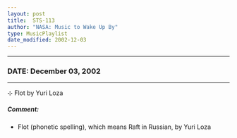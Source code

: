 ```yaml
---
layout: post
title:  STS-113
author: "NASA: Music to Wake Up By"
type: MusicPlaylist
date_modified: 2002-12-03
---
```


----
### DATE: December 03, 2002
----
⊹ Flot by Yuri Loza

##### Comment:
* Flot (phonetic spelling), which means Raft in Russian, by Yuri Loza

